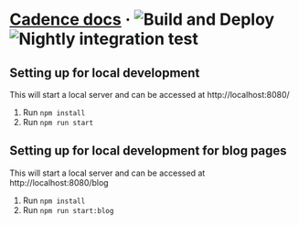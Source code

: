 # [Cadence docs](https://cadenceworkflow.io) &middot; ![Build and Deploy](https://github.com/uber/cadence-docs/workflows/Build%20and%20Deploy/badge.svg) ![Nightly integration test](https://github.com/uber/cadence-docs/workflows/Nightly%20integration%20test/badge.svg)

## Setting up for local development
This will start a local server and can be accessed at http://localhost:8080/
1. Run `npm install`
2. Run `npm run start`

## Setting up for local development for blog pages
This will start a local server and can be accessed at http://localhost:8080/blog
1. Run `npm install`
2. Run `npm run start:blog`
